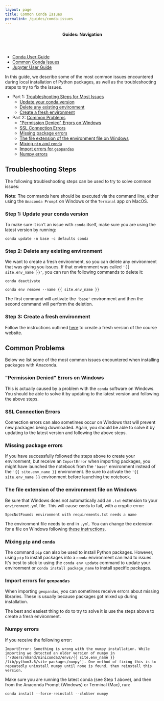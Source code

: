 ```yaml
---
layout: page
title: Common Conda Issues
permalink: /guides/conda-issues
---
```


<nav class="toc">
  <header><h4 class="nav__title">Guides: Navigation</h4></header>
  <ul class="toc__menu">
    <li>
      <a href="/guides/conda">Conda User Guide</a>
    </li>
    <li>
      <a href="/guides/conda-issues">Common Conda Issues</a>
    </li>
    <li>
      <a href="/guides/jupyter">Jupyter User Guide</a>
    </li>
  </ul>
</nav>

In this guide, we describe some of the most common issues encountered during
local installation of Python packages, as well as the troubleshooting steps to
try to fix the issues.

- Part 1: [Troubleshooting Steps for Most Issues](#troubleshooting-steps)
  - [Update your conda version](#step-1-update-your-conda-version)
  - [Delete any existing environment](#step-2-delete-any-existing-environment)
  - [Create a fresh environment](#step-3-create-a-fresh-environment)
- Part 2: [Common Problems](#common-problems)
  - ["Permission Denied" Errors on Windows](#permission-denied-errors-on-windows)
  - [SSL Connection Errors](#ssl-connection-errors)
  - [Missing package errors](#missing-package-errors)
  - [The file extension of the environment file on Windows](#the-file-extension-of-the-environment-file-on-Windows)
  - [Mixing `pip` and `conda`](#mixing-pip-and-conda)
  - [Import errors for `geopandas`](#import-errors-for-geopandas)
  - [Numpy errors](#numpy-errors)

## Troubleshooting Steps

The following troubleshooting steps can be used to try to solve common issues:

**Note:** The commands here should be executed via the command line, either
using the `Anaconda Prompt` on Windows or the `Terminal` app on MacOS.

### Step 1: Update your conda version

To make sure it isn't an issue with `conda` itself, make sure you are using the
latest version by running:

```
conda update -n base -c defaults conda
```

### Step 2: Delete any existing environment

We want to create a fresh environment, so you can delete any environment that
was giving you issues. If that environment was called `'{{ site.env_name }}'`,
you can run the following commands to delete it:

```
conda deactivate
```

```
conda env remove --name {{ site.env_name }}
```

The first command will activate the `'base'` environment and then the second
command will perform the deletion.

### Step 3: Create a fresh environment

Follow the instructions outlined
[here](/guides/conda#creating-your-initial-environment) to create a
fresh version of the course website.

## Common Problems

Below we list some of the most common issues encountered when installing packages with Anaconda.

### "Permission Denied" Errors on Windows

This is actually caused by a problem with the `conda` software on Windows. You
should be able to solve it by updating to the latest version and following the
above steps.

### SSL Connection Errors

Connection errors can also sometimes occur on Windows that will prevent new
packages being downloaded. Again, you should be able to solve it by updating to
the latest version and following the above steps.

### Missing package errors

If you have successfully followed the steps above to create your environment,
but receive an `ImportError` when importing packages, you might have launched
the notebook from the `'base'` environment instead of the `'{{ site.env_name }}`
environment. Be sure to activate the `'{{ site.env_name }}` environment before launching
the notebook.

### The file extension of the environment file on Windows

Be sure that Windows does not automatically add an `.txt` extension to your
`environment.yml` file. This will cause `conda` to fail, with a cryptic error:

```
SpecNotFound: environment with requirements.txt needs a name
```

The environment file needs to end in `.yml`. You can change the extension for a file on Windows following [these instructions](https://www.mediacollege.com/microsoft/windows/extension-change.html).

### Mixing `pip` and `conda`

The command `pip` can also be used to install Python packages. However, using `pip` to install packages into a `conda` environment can lead to issues. It's best to stick to using the `conda env update` command to update your environment or `conda install package_name` to install specific packages.

### Import errors for `geopandas`

When importing `geopandas`, you can sometimes receive errors about missing libraries. These is usually because packages got mixed up during installation.

The best and easiest thing to do to try to solve it is use the steps above to create a fresh environment.

### Numpy errors

If you receive the following error:

```
ImportError: Something is wrong with the numpy installation. While importing we detected an older version of numpy in ['/Users/nhand/miniconda3/envs/{{ site.env_name }} /lib/python3.6/site-packages/numpy']. One method of fixing this is to repeatedly uninstall numpy until none is found, then reinstall this version.
```

Make sure you are running the latest conda (see Step 1 above), and then from the Anaconda Prompt (Windows) or Terminal (Mac), run:

```
conda install --force-reinstall --clobber numpy
```
